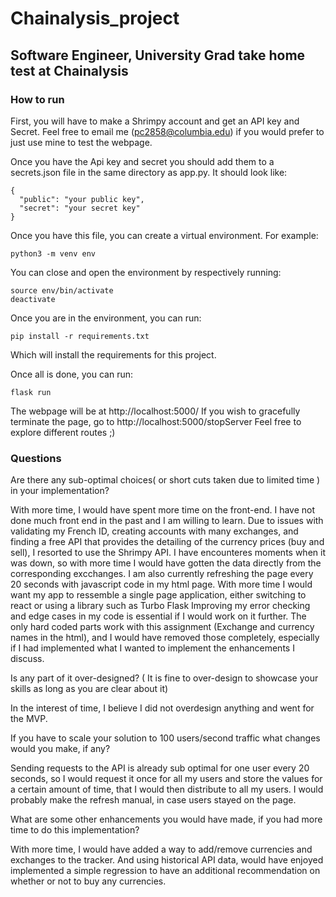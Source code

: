 # Chainalysis_project

## Software Engineer, University Grad take home test at Chainalysis

### How to run

First, you will have to make a Shrimpy account and get an API key and Secret. Feel free to email me (pc2858@columbia.edu) if you would prefer to just use mine to test the webpage.

Once you have the Api key and secret you should add them to a secrets.json file in the same directory as app.py. It should look like:

```
{
  "public": "your public key",
  "secret": "your secret key"
}

```

Once you have this file, you can create a virtual environment. For example:

```
python3 -m venv env
```

You can close and open the environment by respectively running:

```
source env/bin/activate
deactivate
```

Once you are in the environment, you can run:

```
pip install -r requirements.txt
```

Which will install the requirements for this project.

Once all is done, you can run:

```
flask run
```

The webpage will be at http://localhost:5000/
If you wish to gracefully terminate the page, go to http://localhost:5000/stopServer
Feel free to explore different routes ;)

### Questions

Are there any sub-optimal choices( or short cuts taken due to limited time ) in your implementation?

With more time, I would have spent more time on the front-end. I have not done much front end in the past and I am willing to learn.
Due to issues with validating my French ID, creating accounts with many exchanges, and finding a free API that provides the detailing of the currency prices (buy and sell), I resorted to use the Shrimpy API. I have encounteres moments when it was down, so with more time I would have gotten the data directly from the corresponding excchanges.
I am also currently refreshing the page every 20 seconds with javascript code in my html page. With more time I would want my app to ressemble a single page application, either switching to react or using a library such as Turbo Flask
Improving my error checking and edge cases in my code is essential if I would work on it further.
The only hard coded parts work with this assignment (Exchange and currency names in the html), and I would have removed those completely, especially if I had implemented what I wanted to implement the enhancements I discuss.

Is any part of it over-designed? ( It is fine to over-design to showcase your skills as long as you are clear about it)

In the interest of time, I believe I did not overdesign anything and went for the MVP.

If you have to scale your solution to 100 users/second traffic what changes would you make, if any?

Sending requests to the API is already sub optimal for one user every 20 seconds, so I would request it once for all my users and store the values for a certain amount of time, that I would then distribute to all my users. I would probably make the refresh manual, in case users stayed on the page.

What are some other enhancements you would have made, if you had more time to do this implementation?

With more time, I would have added a way to add/remove currencies and exchanges to the tracker. And using historical API data, would have enjoyed implemented a simple regression to have an additional recommendation on whether or not to buy any currencies.
